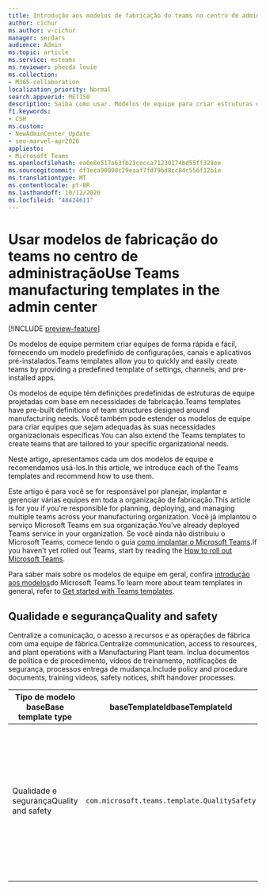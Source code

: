 ```yaml
---
title: Introdução aos modelos de fabricação do teams no centro de administração
author: cichur
ms.author: v-cichur
manager: serdars
audience: Admin
ms.topic: article
ms.service: msteams
ms.reviewer: phecda louie
ms.collection:
- M365-collaboration
localization_priority: Normal
search.appverid: MET150
description: Saiba como usar. Modelos de equipe para criar estruturas de equipe projetadas para as necessidades de fabricação fornecendo configurações, canais e aplicativos pré-instalados predefinidos usando o centro de administração.
f1.keywords:
- CSH
ms.custom:
- NewAdminCenter_Update
- seo-marvel-apr2020
appliesto:
- Microsoft Teams
ms.openlocfilehash: ea0e8e517a63fb23cecca71230174bd55ff328ee
ms.sourcegitcommit: df1eca90090c29eaaf7fd79bd8cc84c556f12b1e
ms.translationtype: MT
ms.contentlocale: pt-BR
ms.lasthandoff: 10/12/2020
ms.locfileid: "48424611"
---
```

# <a name="use-teams-manufacturing-templates-in-the-admin-center"></a><span data-ttu-id="1c65b-104">Usar modelos de fabricação do teams no centro de administração</span><span class="sxs-lookup"><span data-stu-id="1c65b-104">Use Teams manufacturing templates in the admin center</span></span>

[!INCLUDE [preview-feature](includes/preview-feature.md)]

<span data-ttu-id="1c65b-105">Os modelos de equipe permitem criar equipes de forma rápida e fácil, fornecendo um modelo predefinido de configurações, canais e aplicativos pré-instalados.</span><span class="sxs-lookup"><span data-stu-id="1c65b-105">Teams templates allow you to quickly and easily create teams by providing a predefined template of settings, channels, and pre-installed apps.</span></span>

<span data-ttu-id="1c65b-106">Os modelos de equipe têm definições predefinidas de estruturas de equipe projetadas com base em necessidades de fabricação.</span><span class="sxs-lookup"><span data-stu-id="1c65b-106">Teams templates have pre-built definitions of team structures designed around manufacturing needs.</span></span> <span data-ttu-id="1c65b-107">Você também pode estender os modelos de equipe para criar equipes que sejam adequadas às suas necessidades organizacionais específicas.</span><span class="sxs-lookup"><span data-stu-id="1c65b-107">You can also extend the Teams templates to create teams that are tailored to your specific organizational needs.</span></span>

<span data-ttu-id="1c65b-108">Neste artigo, apresentamos cada um dos modelos de equipe e recomendamos usá-los.</span><span class="sxs-lookup"><span data-stu-id="1c65b-108">In this article, we introduce each of the Teams templates and recommend how to use them.</span></span>

<span data-ttu-id="1c65b-109">Este artigo é para você se for responsável por planejar, implantar e gerenciar várias equipes em toda a organização de fabricação.</span><span class="sxs-lookup"><span data-stu-id="1c65b-109">This article is for you if you're responsible for planning, deploying, and managing multiple teams across your manufacturing organization.</span></span> <span data-ttu-id="1c65b-110">Você já implantou o serviço Microsoft Teams em sua organização.</span><span class="sxs-lookup"><span data-stu-id="1c65b-110">You've already deployed Teams service in your organization.</span></span> <span data-ttu-id="1c65b-111">Se você ainda não distribuiu o Microsoft Teams, comece lendo o guia [como implantar o Microsoft Teams](How-to-roll-out-teams.md).</span><span class="sxs-lookup"><span data-stu-id="1c65b-111">If you haven't yet rolled out Teams, start by reading the [How to roll out Microsoft Teams](How-to-roll-out-teams.md).</span></span>

<span data-ttu-id="1c65b-112">Para saber mais sobre os modelos de equipe em geral, confira [introdução aos modelos](get-started-with-teams-templates-in-the-admin-console.md)do Microsoft Teams.</span><span class="sxs-lookup"><span data-stu-id="1c65b-112">To learn more about team templates in general, refer to [Get started with Teams templates](get-started-with-teams-templates-in-the-admin-console.md).</span></span>

## <a name="quality-and-safety"></a><span data-ttu-id="1c65b-113">Qualidade e segurança</span><span class="sxs-lookup"><span data-stu-id="1c65b-113">Quality and safety</span></span>

<span data-ttu-id="1c65b-114">Centralize a comunicação, o acesso a recursos e as operações de fábrica com uma equipe de fábrica.</span><span class="sxs-lookup"><span data-stu-id="1c65b-114">Centralize communication, access to resources, and plant operations with a Manufacturing Plant team.</span></span> <span data-ttu-id="1c65b-115">Inclua documentos de política e de procedimento, vídeos de treinamento, notificações de segurança, processos entrega de mudança.</span><span class="sxs-lookup"><span data-stu-id="1c65b-115">Include policy and procedure documents, training videos, safety notices, shift handover processes.</span></span>

| <span data-ttu-id="1c65b-116">Tipo de modelo base</span><span class="sxs-lookup"><span data-stu-id="1c65b-116">Base template type</span></span>|<span data-ttu-id="1c65b-117">baseTemplateId</span><span class="sxs-lookup"><span data-stu-id="1c65b-117">baseTemplateId</span></span> | <span data-ttu-id="1c65b-118">Propriedades que vêm com este modelo base</span><span class="sxs-lookup"><span data-stu-id="1c65b-118">Properties that come with this base template</span></span> |
| ------------------|-- |----------------------------------------------------- |
|<span data-ttu-id="1c65b-119">Qualidade e segurança</span><span class="sxs-lookup"><span data-stu-id="1c65b-119">Quality and safety</span></span>|`com.microsoft.teams.template.QualitySafety` |<span data-ttu-id="1c65b-120">Canais</span><span class="sxs-lookup"><span data-stu-id="1c65b-120">Channels:</span></span> <ul><li><span data-ttu-id="1c65b-121">Geral</span><span class="sxs-lookup"><span data-stu-id="1c65b-121">General</span></span><li><span data-ttu-id="1c65b-122">Comunicados</span><span class="sxs-lookup"><span data-stu-id="1c65b-122">Announcements</span></span></li><li><span data-ttu-id="1c65b-123">Linha 1</span><span class="sxs-lookup"><span data-stu-id="1c65b-123">Line 1</span></span></li><li><span data-ttu-id="1c65b-124">Linha 2</span><span class="sxs-lookup"><span data-stu-id="1c65b-124">Line 2</span></span></li><li><span data-ttu-id="1c65b-125">Linha 3</span><span class="sxs-lookup"><span data-stu-id="1c65b-125">Line 3</span></span></li><li><span data-ttu-id="1c65b-126">Segurança</span><span class="sxs-lookup"><span data-stu-id="1c65b-126">Safety</span></span></li><li><span data-ttu-id="1c65b-127">Treinamento</span><span class="sxs-lookup"><span data-stu-id="1c65b-127">Training</span></span></li><li><span data-ttu-id="1c65b-128">Manutenção</span><span class="sxs-lookup"><span data-stu-id="1c65b-128">Maintenance</span></span></li><li><span data-ttu-id="1c65b-129">Coisas divertidas</span><span class="sxs-lookup"><span data-stu-id="1c65b-129">Fun stuff</span></span></li></ul> <span data-ttu-id="1c65b-130">Aplicativo</span><span class="sxs-lookup"><span data-stu-id="1c65b-130">Apps:</span></span> <ul><li><span data-ttu-id="1c65b-131">Wiki</span><span class="sxs-lookup"><span data-stu-id="1c65b-131">Wiki</span></span></li></ul>|
||||
